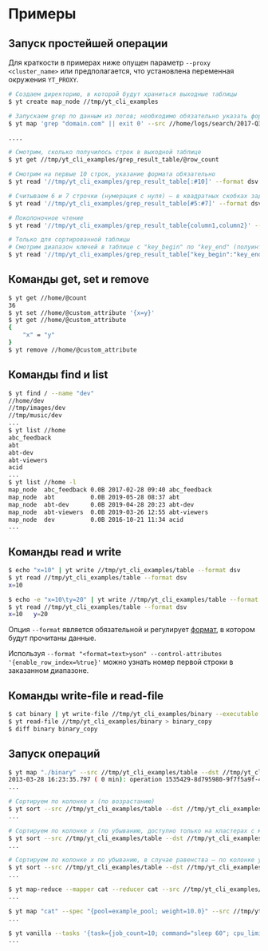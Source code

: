 # Примеры

## Запуск простейшей операции

Для краткости в примерах ниже опущен параметр ```--proxy <cluster_name>``` или предполагается, что установлена переменная окружения ```YT_PROXY```.

```bash
# Создаем директорию, в которой будут храниться выходные таблицы
$ yt create map_node //tmp/yt_cli_examples

# Запускаем grep по данным из логов; необходимо обязательно указать формат, в котором данные поступят на вход операции
$ yt map 'grep "domain.com" || exit 0' --src //home/logs/search/2017-Q3 --dst //tmp/yt_cli_examples/grep_result_table --format dsv

....

# Смотрим, сколько получилось строк в выходной таблице
$ yt get //tmp/yt_cli_examples/grep_result_table/@row_count

# Смотрим на первые 10 строк, указание формата обязательно
$ yt read '//tmp/yt_cli_examples/grep_result_table[:#10]' --format dsv

# Считываем 6 и 7 строчки (нумерация с нуля) — в квадратных скобках задаётся полуинтервал, включающий левую границу и не включающий правую
$ yt read '//tmp/yt_cli_examples/grep_result_table[#5:#7]' --format dsv

# Поколоночное чтение
$ yt read '//tmp/yt_cli_examples/grep_result_table{column1,column2}' --format dsv

# Только для сортированной таблицы
# Смотрим диапазон ключей в таблице c "key_begin" по "key_end" (полуинтервал, включающий левую границу и не включающий правую)
$ yt read '//tmp/yt_cli_examples/grep_result_table["key_begin":"key_end"]' --format dsv
```

## Команды get, set и remove

```bash
$ yt get //home/@count
36
$ yt set //home/@custom_attribute '{x=y}'
$ yt get //home/@custom_attribute
{
    "x" = "y"
}
$ yt remove //home/@custom_attribute
```

## Команды find и list

```bash
$ yt find / --name "dev"
//home/dev
//tmp/images/dev
//tmp/music/dev
...
$ yt list //home
abc_feedback
abt
abt-dev
abt-viewers
acid
...
$ yt list //home -l
map_node  abc_feedback 0.0B 2017-02-28 09:40 abc_feedback
map_node  abt          0.0B 2019-05-28 08:37 abt
map_node  abt-dev      0.0B 2019-04-28 20:23 abt-dev
map_node  abt-viewers  0.0B 2019-03-26 12:55 abt-viewers
map_node  dev          0.0B 2016-10-21 11:34 acid
...
```

## Команды read и write

```bash
$ echo "x=10" | yt write //tmp/yt_cli_examples/table --format dsv
$ yt read //tmp/yt_cli_examples/table --format dsv
x=10
```

```bash
$ echo -e "x=10\ty=20" | yt write //tmp/yt_cli_examples/table --format dsv
$ yt read //tmp/yt_cli_examples/table --format dsv
x=10   y=20
```

Опция `--format` является обязательной и регулирует [формат](../../../user-guide/storage/formats.md), в котором будут прочитаны данные.

Используя `--format "<format=text>yson" --control-attributes '{enable_row_index=%true}'` можно узнать номер первой строки в заказанном диапазоне.

## Команды write-file и read-file

```bash
$ cat binary | yt write-file //tmp/yt_cli_examples/binary --executable
$ yt read-file //tmp/yt_cli_examples/binary > binary_copy
$ diff binary binary_copy
```

## Запуск операций

```bash
$ yt map "./binary" --src //tmp/yt_cli_examples/table --dst //tmp/yt_cli_examples/output --format dsv --local-file binary
2013-03-28 16:23:35.797 ( 0 min): operation 1535429-8d795980-9f7f5a9f-44bec919 initializing
...

# Сортируем по колонке x (по возрастанию)
$ yt sort --src //tmp/yt_cli_examples/table --dst //tmp/yt_cli_examples/output --sort-by "x"
...

# Сортируем по колонке x (по убыванию, доступно только на кластерах с мастерами версии 21.2+)
$ yt sort --src //tmp/yt_cli_examples/table --dst //tmp/yt_cli_examples/output --sort-by "{name=x; sort_order=descending;}"
...

# Сортируем по колонке x по убыванию, в случае равенства — по колонке y по возрастанию (сортировка по убыванию доступна только на кластерах с мастерами версии 21.2+)
$ yt sort --src //tmp/yt_cli_examples/table --dst //tmp/yt_cli_examples/output --sort-by "{name=x; sort_order=descending;}" --sort-by "y"
...

$ yt map-reduce --mapper cat --reducer cat --src //tmp/yt_cli_examples/table --dst //tmp/yt_cli_examples/output --format dsv --reduce-by "x"
...

$ yt map "cat" --spec "{pool=example_pool; weight=10.0}" --src //tmp/yt_cli_examples/table --dst //tmp/yt_cli_examples/output --format yson
...

$ yt vanilla --tasks '{task={job_count=10; command="sleep 60"; cpu_limit=2};}' --spec '{resource_limits={user_slots=2}}'
...
```
